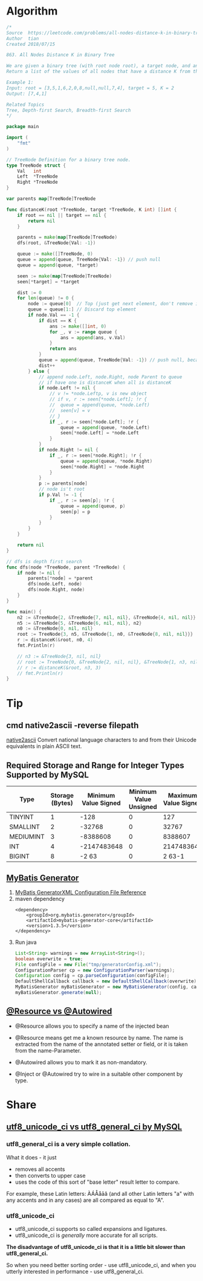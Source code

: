 # Algorithm

```Go
/*
Source  https://leetcode.com/problems/all-nodes-distance-k-in-binary-tree/description/
Author  tian
Created 2018/07/15

863. All Nodes Distance K in Binary Tree

We are given a binary tree (with root node root), a target node, and an integer value K.
Return a list of the values of all nodes that have a distance K from the target node.  The answer can be returned in any order.

Example 1:
Input: root = [3,5,1,6,2,0,8,null,null,7,4], target = 5, K = 2
Output: [7,4,1]

Related Topics
Tree, Depth-first Search, Breadth-first Search
*/

package main

import (
	"fmt"
)

// TreeNode Definition for a binary tree node.
type TreeNode struct {
	Val   int
	Left  *TreeNode
	Right *TreeNode
}

var parents map[TreeNode]TreeNode

func distanceK(root *TreeNode, target *TreeNode, K int) []int {
	if root == nil || target == nil {
		return nil
	}

	parents = make(map[TreeNode]TreeNode)
	dfs(root, &TreeNode{Val: -1})

	queue := make([]TreeNode, 0)
	queue = append(queue, TreeNode{Val: -1}) // push null
	queue = append(queue, *target)

	seen := make(map[TreeNode]TreeNode)
	seen[*target] = *target

	dist := 0
	for len(queue) != 0 {
		node := queue[0]  // Top (just get next element, don't remove it
		queue = queue[1:] // Discard top element
		if node.Val == -1 {
			if dist == K {
				ans := make([]int, 0)
				for _, v := range queue {
					ans = append(ans, v.Val)
				}
				return ans
			}
			queue = append(queue, TreeNode{Val: -1}) // push null, because add one depth after to ==
			dist++
		} else {
			// append node.Left, node.Right, node Parent to queue
			// if have one is distanceK when all is distanceK
			if node.Left != nil {
				// v != *node.Leftp, v is new object
				// if v, r := seen[*node.Left]; !r {
				// 	queue = append(queue, *node.Left)
				// 	seen[v] = v
				// }
				if _, r := seen[*node.Left]; !r {
					queue = append(queue, *node.Left)
					seen[*node.Left] = *node.Left
				}
			}
			if node.Right != nil {
				if _, r := seen[*node.Right]; !r {
					queue = append(queue, *node.Right)
					seen[*node.Right] = *node.Right
				}
			}
			p := parents[node]
			// node is't root
			if p.Val != -1 {
				if _, r := seen[p]; !r {
					queue = append(queue, p)
					seen[p] = p
				}
			}
		}
	}

	return nil
}

// dfs is depth first search
func dfs(node *TreeNode, parent *TreeNode) {
	if node != nil {
		parents[*node] = *parent
		dfs(node.Left, node)
		dfs(node.Right, node)
	}
}

func main() {
	n2 := &TreeNode{2, &TreeNode{7, nil, nil}, &TreeNode{4, nil, nil}}
	n5 := &TreeNode{5, &TreeNode{6, nil, nil}, n2}
	n0 := &TreeNode{0, nil, nil}
	root := TreeNode{3, n5, &TreeNode{1, n0, &TreeNode{8, nil, nil}}}
	r := distanceK(&root, n0, 4)
	fmt.Println(r)

	// n3 := &TreeNode{3, nil, nil}
	// root := TreeNode{0, &TreeNode{2, nil, nil}, &TreeNode{1, n3, nil}}
	// r := distanceK(&root, n3, 3)
	// fmt.Println(r)
}
```

# Tip

## cmd native2ascii -reverse filepath 

[native2ascii](https://native2ascii.net) Convert national language characters to and from their Unicode equivalents in plain ASCII text.

## Required Storage and Range for Integer Types Supported by MySQL

Type | Storage (Bytes) | Minimum Value Signed |	Minimum Value Unsigned | Maximum Value Signed	| Maximum Value Unsigned
--- | --- | --- | --- | --- | ---
TINYINT |	1 |	-128 | 0 | 127 | 255
SMALLINT |	2 |	-32768 |	0 |	32767 |	65535
MEDIUMINT |	3 |	-8388608 |	0 |	8388607 |	16777215
INT |	4 |	-2147483648 |	0 |	2147483647 |	4294967295
BIGINT |	8 |	-2 63 |	0 |	2 63-1 |	2 64-1

## [MyBatis Generator](http://www.mybatis.org/generator/index.html)

1.  [MyBatis GeneratorXML Configuration File Reference](http://www.mybatis.org/generator/configreference/xmlconfig.html)
2.  maven dependency
     ```
     <dependency>
         <groupId>org.mybatis.generator</groupId>
         <artifactId>mybatis-generator-core</artifactId>
         <version>1.3.5</version>
     </dependency>
     ```
3.  Run java
     ```java
     List<String> warnings = new ArrayList<String>();
     boolean overwrite = true;
     File configFile = new File("tmp/generatorConfig.xml");
     ConfigurationParser cp = new ConfigurationParser(warnings);
     Configuration config = cp.parseConfiguration(configFile);
     DefaultShellCallback callback = new DefaultShellCallback(overwrite);
     MyBatisGenerator myBatisGenerator = new MyBatisGenerator(config, callback, warnings);
     myBatisGenerator.generate(null);
     ```
     
## [@Resource vs @Autowired](https://stackoverflow.com/questions/4093504/resource-vs-autowired)

* @Resource allows you to specify a name of the injected bean
* @Resource means get me a known resource by name. The name is extracted from the name of the annotated setter or field, or it is taken from the name-Parameter.

* @Autowired allows you to mark it as non-mandatory.
* @Inject or @Autowired try to wire in a suitable other component by type.


# Share

## [utf8_unicode_ci vs utf8_general_ci by MySQL](https://forums.mysql.com/read.php?103,187048,188748#msg-188748)

### utf8_general_ci is a very simple collation. 

What it does - it just 
* removes all accents 
* then converts to upper case 
* uses the code of this sort of "base letter" result letter to compare. 

For example, these Latin letters: ÀÁÅåāă (and all other Latin letters "a" 
with any accents and in any cases) are all compared as equal to "A". 

### utf8_unicode_ci

* utf8_unicode_ci supports so called expansions and ligatures.
* utf8_unicode_ci is *generally* more accurate for all scripts. 

**The disadvantage of utf8_unicode_ci is that it is a little bit 
slower than utf8_general_ci.**

So when you need better sorting order - use utf8_unicode_ci, 
and when you utterly interested in performance - use utf8_general_ci.
